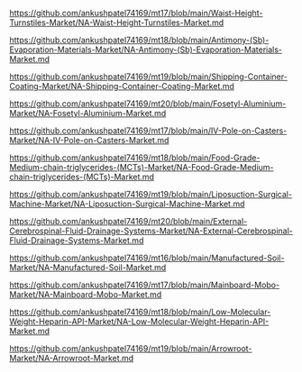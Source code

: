 <p><a href="https://github.com/ankushpatel74169/mt17/blob/main/Waist-Height-Turnstiles-Market/NA-Waist-Height-Turnstiles-Market.md">https://github.com/ankushpatel74169/mt17/blob/main/Waist-Height-Turnstiles-Market/NA-Waist-Height-Turnstiles-Market.md</a></p><p><a href="https://github.com/ankushpatel74169/mt18/blob/main/Antimony-(Sb)-Evaporation-Materials-Market/NA-Antimony-(Sb)-Evaporation-Materials-Market.md">https://github.com/ankushpatel74169/mt18/blob/main/Antimony-(Sb)-Evaporation-Materials-Market/NA-Antimony-(Sb)-Evaporation-Materials-Market.md</a></p><p><a href="https://github.com/ankushpatel74169/mt19/blob/main/Shipping-Container-Coating-Market/NA-Shipping-Container-Coating-Market.md">https://github.com/ankushpatel74169/mt19/blob/main/Shipping-Container-Coating-Market/NA-Shipping-Container-Coating-Market.md</a></p><p><a href="https://github.com/ankushpatel74169/mt20/blob/main/Fosetyl-Aluminium-Market/NA-Fosetyl-Aluminium-Market.md">https://github.com/ankushpatel74169/mt20/blob/main/Fosetyl-Aluminium-Market/NA-Fosetyl-Aluminium-Market.md</a></p><p><a href="https://github.com/ankushpatel74169/mt17/blob/main/IV-Pole-on-Casters-Market/NA-IV-Pole-on-Casters-Market.md">https://github.com/ankushpatel74169/mt17/blob/main/IV-Pole-on-Casters-Market/NA-IV-Pole-on-Casters-Market.md</a></p><p><a href="https://github.com/ankushpatel74169/mt18/blob/main/Food-Grade-Medium-chain-triglycerides-(MCTs)-Market/NA-Food-Grade-Medium-chain-triglycerides-(MCTs)-Market.md">https://github.com/ankushpatel74169/mt18/blob/main/Food-Grade-Medium-chain-triglycerides-(MCTs)-Market/NA-Food-Grade-Medium-chain-triglycerides-(MCTs)-Market.md</a></p><p><a href="https://github.com/ankushpatel74169/mt19/blob/main/Liposuction-Surgical-Machine-Market/NA-Liposuction-Surgical-Machine-Market.md">https://github.com/ankushpatel74169/mt19/blob/main/Liposuction-Surgical-Machine-Market/NA-Liposuction-Surgical-Machine-Market.md</a></p><p><a href="https://github.com/ankushpatel74169/mt20/blob/main/External-Cerebrospinal-Fluid-Drainage-Systems-Market/NA-External-Cerebrospinal-Fluid-Drainage-Systems-Market.md">https://github.com/ankushpatel74169/mt20/blob/main/External-Cerebrospinal-Fluid-Drainage-Systems-Market/NA-External-Cerebrospinal-Fluid-Drainage-Systems-Market.md</a></p><p><a href="https://github.com/ankushpatel74169/mt16/blob/main/Manufactured-Soil-Market/NA-Manufactured-Soil-Market.md">https://github.com/ankushpatel74169/mt16/blob/main/Manufactured-Soil-Market/NA-Manufactured-Soil-Market.md</a></p><p><a href="https://github.com/ankushpatel74169/mt17/blob/main/Mainboard-Mobo-Market/NA-Mainboard-Mobo-Market.md">https://github.com/ankushpatel74169/mt17/blob/main/Mainboard-Mobo-Market/NA-Mainboard-Mobo-Market.md</a></p><p><a href="https://github.com/ankushpatel74169/mt18/blob/main/Low-Molecular-Weight-Heparin-API-Market/NA-Low-Molecular-Weight-Heparin-API-Market.md">https://github.com/ankushpatel74169/mt18/blob/main/Low-Molecular-Weight-Heparin-API-Market/NA-Low-Molecular-Weight-Heparin-API-Market.md</a></p><p><a href="https://github.com/ankushpatel74169/mt19/blob/main/Arrowroot-Market/NA-Arrowroot-Market.md">https://github.com/ankushpatel74169/mt19/blob/main/Arrowroot-Market/NA-Arrowroot-Market.md</a></p>

